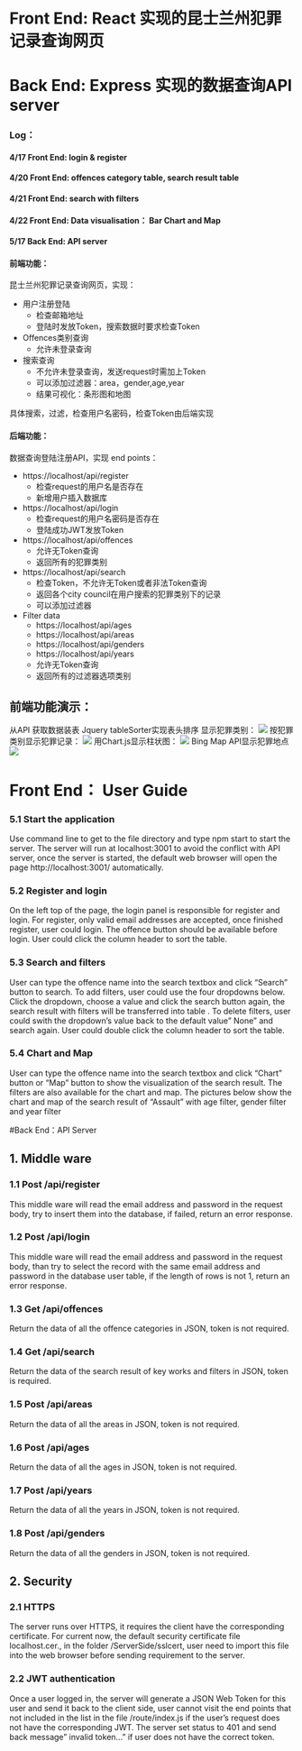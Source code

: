 # Front End: React 实现的昆士兰州犯罪记录查询网页
# Back End: Express 实现的数据查询API server

### Log：

#### 4/17 Front End: login & register
#### 4/20 Front End: offences category table, search result table
#### 4/21 Front End: search with filters
#### 4/22 Front End: Data visualisation： Bar Chart and Map
#### 5/17 Back End: API server 

#### 前端功能：
昆士兰州犯罪记录查询网页，实现：
 * 用户注册登陆 
      * 检查邮箱地址
      * 登陆时发放Token，搜索数据时要求检查Token
 * Offences类别查询
      * 允许未登录查询
 * 搜索查询
      * 不允许未登录查询，发送request时需加上Token
      * 可以添加过滤器：area，gender,age,year
      * 结果可视化：条形图和地图
      
具体搜索，过滤，检查用户名密码，检查Token由后端实现

#### 后端功能：
数据查询登陆注册API，实现 end points：
 * https://localhost/api/register
      * 检查request的用户名是否存在
      * 新增用户插入数据库
 * https://localhost/api/login
      * 检查request的用户名密码是否存在
      * 登陆成功JWT发放Token
 * https://localhost/api/offences
      * 允许无Token查询
      * 返回所有的犯罪类别
 * https://localhost/api/search
      * 检查Token，不允许无Token或者非法Token查询
      * 返回各个city council在用户搜索的犯罪类别下的记录
      * 可以添加过滤器
 * Filter data
      * https://localhost/api/ages
      * https://localhost/api/areas
      * https://localhost/api/genders
      * https://localhost/api/years
      * 允许无Token查询
      * 返回所有的过滤器选项类别

## 前端功能演示：

从API 获取数据装表
Jquery tableSorter实现表头排序
显示犯罪类别：
<img src="2019-04-28 (1).png"></img>
按犯罪类别显示犯罪记录：
<img src="2019-04-28 (2).png"></img>
用Chart.js显示柱状图：
<img src="2019-04-28 (3).png"></img>
Bing Map API显示犯罪地点
<img src="2019-04-28 (4).png"></img>

# Front End： User Guide

### 5.1	 Start the application 

Use command line to get to the file directory and type npm start to start the server.
The server will run at localhost:3001 to avoid the conflict with API server, once the server is started, the default web browser will open the page http://localhost:3001/ automatically.

### 5.2	 Register and login 

On the left top of the page, the login panel is responsible for register and login.
For register, only valid email addresses are accepted, once finished register, user could login. The offence button should be available before login.
User could click the column header to sort the table.
             
### 5.3	 Search and filters

User can type the offence name into the search textbox and click “Search” button to search.
To add filters, user could use the four dropdowns below. Click the dropdown, choose a value and click the search button again, the search result with filters will be transferred into table .
To delete filters, user could swith the dropdown’s value back to the default value” None”  and search again.
User could double click the column header to sort the table.
       
### 5.4	 Chart and Map

User can type the offence name into the search textbox and click “Chart” button or “Map” button to show the visualization of the search result.
The filters are also available for the chart and map.
The pictures below show the chart and map of the search result of “Assault” with age filter, gender filter and year filter

#Back End：API Server 

## 1.	Middle ware

### 1.1 Post /api/register
This middle ware will read the email address and password in the request body, try to insert them into the database, if failed, return an error response.    

### 1.2 Post /api/login
This middle ware will read the email address and password in the request body, than try to select the record with the same email address and password in the database user table, if the length of rows is not 1, return an error response.

### 1.3 Get /api/offences
Return the data of all the offence categories in JSON, token is not required.

### 1.4 Get /api/search
Return the data of the search result of key works and filters in JSON, token is required.

### 1.5 Post /api/areas
Return the data of all the areas in JSON, token is not required. 

### 1.6 Post /api/ages
Return the data of all the ages in JSON, token is not required. 

### 1.7 Post /api/years
Return the data of all the years in JSON, token is not required.

### 1.8 Post /api/genders
Return the data of all the genders in JSON, token is not required. 

## 2.	Security 

### 2.1	 HTTPS
The server runs over HTTPS, it requires the client have the corresponding certificate. 
For current now, the default security certificate file localhost.cer., in the folder /ServerSide/sslcert, user need to import this file into the web browser before sending requirement to the server.

### 2.2	 JWT authentication
Once a user logged in, the server will generate a JSON Web Token for this user and send it back to the client side, user cannot visit the end points that not included in the list in the file /route/index.js if the user’s request does not have the corresponding JWT.
The server set status to 401 and send back message” invalid token...” if user does not have the correct token.
